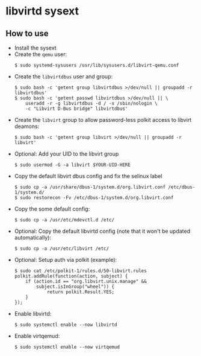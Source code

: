 # libvirtd sysext

## How to use

- Install the sysext
- Create the `qemu` user:
  ```
  $ sudo systemd-sysusers /usr/lib/sysusers.d/libvirt-qemu.conf
  ```
- Create the `libvirtdbus` user and group:
  ```
  $ sudo bash -c 'getent group libvirtdbus >/dev/null || groupadd -r libvirtdbus'
  $ sudo bash -c 'getent passwd libvirtdbus >/dev/null || \
      useradd -r -g libvirtdbus -d / -s /sbin/nologin \
      -c "Libvirt D-Bus bridge" libvirtdbus'
  ```
- Create the `libvirt` group to allow password-less polkit access to libvirt deamons:
  ```
  $ sudo bash -c 'getent group libvirt >/dev/null || groupadd -r libvirt'
  ```
- Optional: Add your UID to the libvirt group
  ```
  $ sudo usermod -G -a libvirt $YOUR-UID-HERE
  ```
- Copy the default libvirt dbus config and fix the selinux label
  ```
  $ sudo cp -a /usr/share/dbus-1/system.d/org.libvirt.conf /etc/dbus-1/system.d/
  $ sudo restorecon -Fv /etc/dbus-1/system.d/org.libvirt.conf
  ```
- Copy the some default config:
  ```
  $ sudo cp -a /usr/etc/mdevctl.d /etc/
  ```
- Optional: Copy the default libvirtd config (note that it won't be updated automatically):
  ```
  $ sudo cp -a /usr/etc/libvirt /etc/
  ```
- Optional: Setup auth via polkit (example):
  ```
  $ sudo cat /etc/polkit-1/rules.d/50-libvirt.rules
  polkit.addRule(function(action, subject) {
      if (action.id == "org.libvirt.unix.manage" &&
          subject.isInGroup("wheel")) {
              return polkit.Result.YES;
      }
  });
  ```
- Enable libvirtd:
  ```
  $ sudo systemctl enable --now libvirtd
  ```
- Enable virtqemud:
  ```
  $ sudo systemctl enable --now virtqemud
  ```
